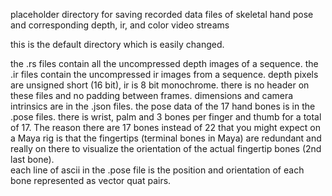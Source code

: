 placeholder directory for saving recorded data files of skeletal hand pose and corresponding depth, ir, and color video streams

this is the default directory which is easily changed.

the .rs files contain all the uncompressed depth images of a sequence.
the .ir files contain the uncompressed ir images from a sequence. 
depth pixels are unsigned short (16 bit), ir is 8 bit monochrome.
there is no header on these files and no padding between frames.
dimensions and camera intrinsics are in the .json files.
the pose data of the 17 hand bones is in the .pose files.
there is wrist, palm and 3 bones per finger and thumb for a total of 17.
The reason there are 17 bones instead of 22 that you might expect on a Maya rig is that the 
fingertips (terminal bones in Maya) are redundant and really on there to visualize the 
orientation of the actual fingertip bones (2nd last bone).  
each line of ascii in the .pose file is the position and orientation of each bone represented as vector quat pairs. 
